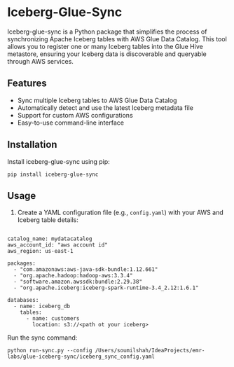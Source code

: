 # Iceberg-Glue-Sync

Iceberg-glue-sync is a Python package that simplifies the process of synchronizing Apache Iceberg tables with AWS Glue Data Catalog. This tool allows you to register one or many Iceberg tables into the Glue Hive metastore, ensuring your Iceberg data is discoverable and queryable through AWS services.

## Features

- Sync multiple Iceberg tables to AWS Glue Data Catalog
- Automatically detect and use the latest Iceberg metadata file
- Support for custom AWS configurations
- Easy-to-use command-line interface

## Installation

Install iceberg-glue-sync using pip:
```
pip install iceberg-glue-sync

```

## Usage

1. Create a YAML configuration file (e.g., `config.yaml`) with your AWS and Iceberg table details:
```

catalog_name: mydatacatalog
aws_account_id: "aws account id"
aws_region: us-east-1

packages:
  - "com.amazonaws:aws-java-sdk-bundle:1.12.661"
  - "org.apache.hadoop:hadoop-aws:3.3.4"
  - "software.amazon.awssdk:bundle:2.29.38"
  - "org.apache.iceberg:iceberg-spark-runtime-3.4_2.12:1.6.1"

databases:
  - name: iceberg_db
    tables:
      - name: customers
        location: s3://<path ot your iceberg>

```
 Run the sync command:
 ```
python run-sync.py --config /Users/soumilshah/IdeaProjects/emr-labs/glue-iceberg-sync/iceberg_sync_config.yaml

```

